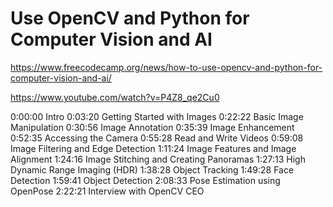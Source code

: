 # Use OpenCV and Python for Computer Vision and AI

<https://www.freecodecamp.org/news/how-to-use-opencv-and-python-for-computer-vision-and-ai/>

<https://www.youtube.com/watch?v=P4Z8_qe2Cu0>

0:00:00 Intro
0:03:20 Getting Started with Images
0:22:22 Basic Image Manipulation
0:30:56 Image Annotation
0:35:39 Image Enhancement
0:52:35 Accessing the Camera
0:55:28 Read and Write Videos
0:59:08 Image Filtering and Edge Detection
1:11:24 Image Features and Image Alignment
1:24:16 Image Stitching and Creating Panoramas
1:27:13  High Dynamic Range Imaging (HDR)
1:38:28  Object Tracking
1:49:28  Face Detection
1:59:41  Object Detection
2:08:33  Pose Estimation using OpenPose
2:22:21 Interview with OpenCV CEO
